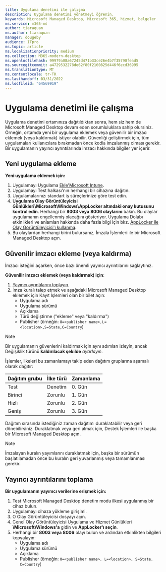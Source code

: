 ```yaml
---
title: Uygulama denetimi ile çalışma
description: Uygulama denetimi yönetmeyi öğrenin.
keywords: Microsoft Managed Desktop, Microsoft 365, hizmet, belgeler
ms.service: m365-md
author: tiaraquan
ms.author: tiaraquan
manager: dougeby
audience: ITpro
ms.topic: article
ms.localizationpriority: medium
ms.collection: M365-modern-desktop
ms.openlocfilehash: 99979a08a67245d471b33ce26e4b7f35790fead5
ms.sourcegitcommit: a4729532278de62f80f2160825d446f6ecd36995
ms.translationtype: MT
ms.contentlocale: tr-TR
ms.lasthandoff: 03/31/2022
ms.locfileid: "64569919"
---
```

# <a name="work-with-app-control"></a>Uygulama denetimi ile çalışma

Uygulama denetimi ortamınıza dağıtıldıktan sonra, hem siz hem de Microsoft Managed Desktop devam eden sorumluluklara sahip olursiniz. Örneğin, ortamda yeni bir uygulama eklemek veya güvenilir bir imzacı eklemek (veya kaldırmak) istiyor olabilir. Güvenliği geliştirmek için, tüm uygulamaları kullanıcılara bırakmadan önce kodla imzalanmış olması gerekir. Bir uygulamanın yayıncı ayrıntılarında imzacı hakkında bilgiler yer içerir.

## <a name="add-a-new-app"></a>Yeni uygulama ekleme

**Yeni uygulama eklemek için:**

1. Uygulamayı Uygulama [Ekle'Microsoft Intune](/mem/intune/apps/apps-win32-app-management).
1. Uygulamayı Test halkası'nın herhangi bir cihazına dağıtın.
1. Uygulamalarınızı standart iş süreçlerinize göre test edin.
1. **Uygulama Olay Görüntüleyicisi Günlükleri\Microsoft\Windows\AppLocker altındaki onay kutusunu kontrol edin**. Herhangi bir **8003 veya** **8006 olaylarını** bakın. Bu olaylar uygulamanın engellenmiş olacağını gösteriyor. Uygulama Dolabı etkinlikleri ve anlamları hakkında daha fazla bilgi için bkz. [AppLocker ile Olay Görüntüleyicisi'ı kullanma](/windows/security/threat-protection/windows-defender-application-control/applocker/using-event-viewer-with-applocker).
1. Bu olaylardan herhangi birini bulursanız, İmzala İşlemleri ile bir Microsoft Managed Desktop açın.

## <a name="add-or-remove-a-trusted-signer"></a>Güvenilir imzacı ekleme (veya kaldırma)

İmzacı isteğini açarken, önce bazı önemli yayıncı ayrıntılarını sağlaytınız.

**Güvenilir imzacı eklemek (veya kaldırmak) için:**

1. [Yayıncı ayrıntılarını toplayın](#gather-publisher-details).
1. İmza kuralı talep etmek ve aşağıdaki Microsoft Managed Desktop eklemek için Kayıt İşlemleri olan bir bilet açın:  
    - Uygulama adı
    - Uygulama sürümü
    - Açıklama
    - Türü değiştirme ("ekleme" veya "kaldırma")  
    - Publisher (örneğin: `O=<publisher name>,L=<location>,S=State,C=Country`)

> [!NOTE]
> Bir uygulamanın güvenlerini kaldırmak için aynı adımları izleyin, ancak Değişiklik türünü **kaldırılacak şekilde** *ayarlayın*.

İşlemler, ilkeleri bu zamanlamayı takip eden dağıtım gruplarına aşamalı olarak dağıtır:

|Dağıtım grubu|İlke türü|Zamanlama|
|---|---|---|
|Test|Denetim|0. Gün|
|Birinci|Zorunlu|1. Gün|
|Hızlı|Zorunlu|2. Gün|
|Geniş|Zorunlu|3. Gün|

Dağıtım sırasında istediğiniz zaman dağıtımı duraklatabilir veya geri dönebilirsiniz. Duraklatmak veya geri almak için, Destek İşlemleri ile başka bir Microsoft Managed Desktop açın.

> [!NOTE]
> İmzalayan kuralın yayımlarını duraklatmak için, başka bir sürümün başlatılamadan önce bu kuralın geri yuvarlanmış veya tamamlanması gerekir.

## <a name="gather-publisher-details"></a>Yayıncı ayrıntılarını toplama

**Bir uygulamanın yayımcı verilerine erişmek için:**

1. Test Microsoft Managed Desktop denetim modu ilkesi uygulanmış bir cihaz bulun.
1. Uygulamayı cihaza yükleme girişimi.
1. O Olay Görüntüleyicisi dosyayı açın.
1. Genel Olay Görüntüleyicisi Uygulama ve Hizmet Günlükleri **\Microsoft\Windows'a** gidin ve **AppLocker'ı seçin**.
1. Herhangi bir **8003 veya** **8006** olayı bulun ve ardından etkinlikten bilgileri kopyalayın:
    - Uygulama adı
    - Uygulama sürümü
    - Açıklama
    - Publisher (örneğin: `O=<publisher name>, L=<location>, S=State, C=Country`)
